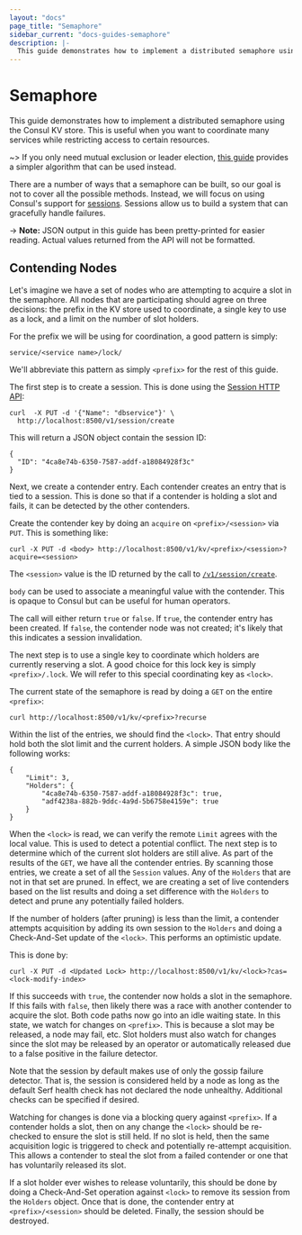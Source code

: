 ```yaml
---
layout: "docs"
page_title: "Semaphore"
sidebar_current: "docs-guides-semaphore"
description: |-
  This guide demonstrates how to implement a distributed semaphore using the Consul KV store.
---
```


# Semaphore

This guide demonstrates how to implement a distributed semaphore using the Consul
KV store. This is useful when you want to coordinate many services while
restricting access to certain resources.

~>  If you only need mutual exclusion or leader election,
[this guide](/docs/guides/leader-election.html)
provides a simpler algorithm that can be used instead.

There are a number of ways that a semaphore can be built, so our goal is not to
cover all the possible methods. Instead, we will focus on using Consul's support for
[sessions](/docs/internals/sessions.html). Sessions allow us to build a system that
can gracefully handle failures.

-> **Note:** JSON output in this guide has been pretty-printed for easier reading. Actual values returned from the API will not be formatted.

## Contending Nodes

Let's imagine we have a set of nodes who are attempting to acquire a slot in the
semaphore. All nodes that are participating should agree on three decisions: the
prefix in the KV store used to coordinate, a single key to use as a lock,
and a limit on the number of slot holders.

For the prefix we will be using for coordination, a good pattern is simply:

```text
service/<service name>/lock/
```

We'll abbreviate this pattern as simply `<prefix>` for the rest of this guide.

The first step is to create a session. This is done using the
[Session HTTP API](/agent/api-v1/api-server/session.html#session_create):

```text
curl  -X PUT -d '{"Name": "dbservice"}' \
  http://localhost:8500/v1/session/create
 ```

This will return a JSON object contain the session ID:

```text
{
  "ID": "4ca8e74b-6350-7587-addf-a18084928f3c"
}
```

Next, we create a contender entry. Each contender creates an entry that is tied
to a session. This is done so that if a contender is holding a slot and fails,
it can be detected by the other contenders.

Create the contender key by doing an `acquire` on `<prefix>/<session>` via `PUT`.
This is something like:

```text
curl -X PUT -d <body> http://localhost:8500/v1/kv/<prefix>/<session>?acquire=<session>
 ```

The `<session>` value is the ID returned by the call to
[`/v1/session/create`](/agent/api-v1/api-server/session.html#session_create).

`body` can be used to associate a meaningful value with the contender. This is opaque
to Consul but can be useful for human operators.

The call will either return `true` or `false`. If `true`, the contender entry has been
created. If `false`, the contender node was not created; it's likely that this indicates
a session invalidation.

The next step is to use a single key to coordinate which holders are currently
reserving a slot. A good choice for this lock key is simply `<prefix>/.lock`. We will
refer to this special coordinating key as `<lock>`.

The current state of the semaphore is read by doing a `GET` on the entire `<prefix>`:

```text
curl http://localhost:8500/v1/kv/<prefix>?recurse
 ```

Within the list of the entries, we should find the `<lock>`. That entry should hold
both the slot limit and the current holders. A simple JSON body like the following works:

```text
{
    "Limit": 3,
    "Holders": {
        "4ca8e74b-6350-7587-addf-a18084928f3c": true,
        "adf4238a-882b-9ddc-4a9d-5b6758e4159e": true
    }
}
```

When the `<lock>` is read, we can verify the remote `Limit` agrees with the local value. This
is used to detect a potential conflict. The next step is to determine which of the current
slot holders are still alive. As part of the results of the `GET`, we have all the contender
entries. By scanning those entries, we create a set of all the `Session` values. Any of the
`Holders` that are not in that set are pruned. In effect, we are creating a set of live contenders
based on the list results and doing a set difference with the `Holders` to detect and prune
any potentially failed holders.

If the number of holders (after pruning) is less than the limit, a contender attempts acquisition
by adding its own session to the `Holders` and doing a Check-And-Set update of the `<lock>`. This
performs an optimistic update.

This is done by:

```text
curl -X PUT -d <Updated Lock> http://localhost:8500/v1/kv/<lock>?cas=<lock-modify-index>
 ```

If this succeeds with `true`, the contender now holds a slot in the semaphore. If this fails
with `false`, then likely there was a race with another contender to acquire the slot.
Both code paths now go into an idle waiting state. In this state, we watch for changes
on `<prefix>`. This is because a slot may be released, a node may fail, etc.
Slot holders must also watch for changes since the slot may be released by an operator
or automatically released due to a false positive in the failure detector.

Note that the session by default makes use of only the gossip failure detector. That
is, the session is considered held by a node as long as the default Serf health check
has not declared the node unhealthy. Additional checks can be specified if desired.

Watching for changes is done via a blocking query against `<prefix>`. If a contender
holds a slot, then on any change the `<lock>` should be re-checked to ensure the slot is
still held. If no slot is held, then the same acquisition logic is triggered to check
and potentially re-attempt acquisition. This allows a contender to steal the slot from
a failed contender or one that has voluntarily released its slot.

If a slot holder ever wishes to release voluntarily, this should be done by doing a
Check-And-Set operation against `<lock>` to remove its session from the `Holders` object.
Once that is done, the contender entry at `<prefix>/<session>` should be deleted. Finally,
the session should be destroyed.
